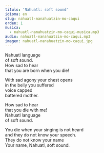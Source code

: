 ```yaml
---
titulo: 'Nahuatl: soft sound'
idioma: en
slug: nahuatl-nanahuatzin-mo-caqui
orden: 1
musica: 
  - nahuatl-nanahuatzin-mo-caqui-musica.mp3
audio: nahuatl-nanahuatzin-mo-caqui.mp3
imagen: nahuatl-nanahuatzin-mo-caqui.jpg
---
```


Nahuatl language<br>
of soft sound.<br>
How sad to hear<br>
that you are born when you die!<br>

With sad agony your chest opens<br>
in the belly you suffered<br>
voice capped<br>
battered mother.<br>

How sad to hear<br>
that you die with me!<br>
Nahuatl language<br>
of soft sound.<br>

You die when your singing is not heard<br>
and they do not know your speech.<br>
They do not know your name<br>
Your name, Nahuatl, soft sound.<br>
